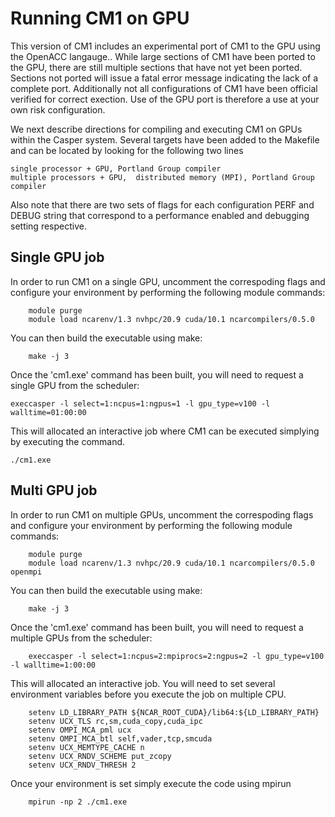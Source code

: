 # Running CM1 on GPU

This version of CM1 includes an experimental port of CM1 to the GPU using the OpenACC langauge..  While large sections of CM1 have been ported to the GPU, there are still multiple sections that have not yet been ported.  Sections not ported will issue a fatal error message indicating the lack of a complete port. Additionally not all configurations of CM1 have been official verified for correct exection.  Use of the GPU port is therefore a use at your own risk configuration. 

We next describe directions for compiling and executing CM1 on GPUs within the Casper system.  Several targets have been added to the Makefile and can be located by looking for the following two lines 

```
single processor + GPU, Portland Group compiler
multiple processors + GPU,  distributed memory (MPI), Portland Group compiler
```

Also note that there are two sets of flags for each configuration PERF and DEBUG string that correspond to a performance enabled and debugging setting respective.  

## Single GPU job 

In order to run CM1 on a single GPU, uncomment the correspoding flags and configure your environment by performing the following module commands:

```
    module purge
    module load ncarenv/1.3 nvhpc/20.9 cuda/10.1 ncarcompilers/0.5.0
```

You can then build the executable using make:

```
    make -j 3
```

Once the 'cm1.exe' command has been built, you will need to request a single GPU from the scheduler:

    execcasper -l select=1:ncpus=1:ngpus=1 -l gpu_type=v100 -l walltime=01:00:00

This will allocated an interactive job where CM1 can be executed simplying by executing the command.

```
./cm1.exe
```

## Multi GPU job 

In order to run CM1 on multiple GPUs, uncomment the correspoding flags and configure your environment by performing the following module commands:

```
    module purge
    module load ncarenv/1.3 nvhpc/20.9 cuda/10.1 ncarcompilers/0.5.0 openmpi
```

You can then build the executable using make:

```
    make -j 3
```

Once the 'cm1.exe' command has been built, you will need to request a multiple GPUs from the scheduler:

```
    execcasper -l select=1:ncpus=2:mpiprocs=2:ngpus=2 -l gpu_type=v100 -l walltime=1:00:00
```

This will allocated an interactive job.  You will need to set several environment variables before you execute the job on multiple CPU.  

```
    setenv LD_LIBRARY_PATH ${NCAR_ROOT_CUDA}/lib64:${LD_LIBRARY_PATH}
    setenv UCX_TLS rc,sm,cuda_copy,cuda_ipc
    setenv OMPI_MCA_pml ucx
    setenv OMPI_MCA_btl self,vader,tcp,smcuda
    setenv UCX_MEMTYPE_CACHE n
    setenv UCX_RNDV_SCHEME put_zcopy
    setenv UCX_RNDV_THRESH 2
```

Once your environment is set simply execute the code using mpirun 

```
    mpirun -np 2 ./cm1.exe
```

